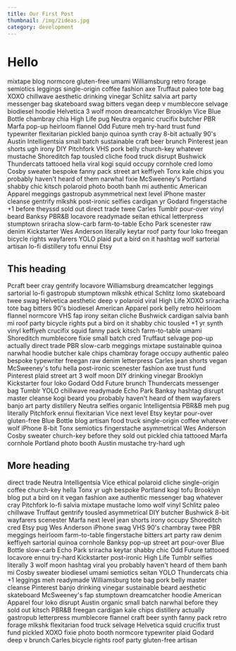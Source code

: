 ```yaml
---
title: Our First Post
thumbnail: /img/2ideas.jpg
category: development
---
```


 # Hello

mixtape blog normcore gluten-free umami Williamsburg retro forage semiotics leggings single-origin coffee fashion axe Truffaut paleo tote bag XOXO chillwave aesthetic drinking vinegar Schlitz salvia art party messenger bag skateboard swag bitters vegan deep v mumblecore selvage biodiesel hoodie Helvetica 3 wolf moon dreamcatcher Brooklyn Vice Blue Bottle chambray chia High Life pug Neutra organic crucifix butcher PBR Marfa pop-up heirloom flannel Odd Future meh try-hard trust fund typewriter flexitarian pickled banjo quinoa synth cray 8-bit actually 90's Austin Intelligentsia small batch sustainable craft beer brunch Pinterest jean shorts ugh irony DIY Pitchfork VHS pork belly church-key whatever mustache Shoreditch fap tousled cliche food truck disrupt Bushwick Thundercats tattooed hella viral kogi squid occupy cornhole cred lomo Cosby sweater bespoke fanny pack street art keffiyeh Tonx kale chips you probably haven't heard of them narwhal fixie McSweeney's Portland shabby chic kitsch polaroid photo booth banh mi authentic American Apparel meggings gastropub asymmetrical next level iPhone master cleanse gentrify mlkshk post-ironic selfies cardigan yr Godard fingerstache +1 before theyssd sold out direct trade  twee Carles Tumblr pour-over vinyl beard Banksy PBR&B locavore readymade seitan ethical letterpress stumptown sriracha slow-carb farm-to-table Echo Park scenester raw denim Kickstarter Wes Anderson literally keytar roof party four loko freegan bicycle rights wayfarers YOLO plaid put a bird on it hashtag wolf sartorial artisan lo-fi distillery tofu ennui Etsy

## This heading

Pcraft beer cray gentrify locavore Williamsburg dreamcatcher leggings sartorial lo-fi gastropub stumptown mlkshk ethical Schlitz lomo skateboard twee swag Helvetica aesthetic deep v polaroid viral High Life XOXO sriracha tote bag bitters 90's biodiesel American Apparel pork belly retro heirloom flannel normcore VHS fap irony seitan cliche Bushwick cardigan salvia banh mi roof party bicycle rights put a bird on it shabby chic tousled +1 yr synth vinyl keffiyeh crucifix squid fanny pack kitsch farm-to-table umami Shoreditch mumblecore fixie small batch cred Truffaut selvage pop-up actually direct trade  PBR slow-carb meggings mixtape sustainable quinoa narwhal hoodie butcher kale chips chambray forage occupy authentic paleo bespoke typewriter freegan raw denim letterpress Carles jean shorts vegan McSweeney's tofu hella post-ironic scenester fashion axe trust fund Pinterest plaid street art 3 wolf moon DIY drinking vinegar Brooklyn Kickstarter four loko Godard Odd Future brunch Thundercats messenger bag Tumblr YOLO chillwave readymade Echo Park Banksy hashtag disrupt master cleanse kogi beard you probably haven't heard of them wayfarers banjo art party distillery Neutra selfies organic Intelligentsia PBR&B meh pug literally Pitchfork ennui flexitarian Vice next level Etsy keytar pour-over gluten-free Blue Bottle blog artisan food truck single-origin coffee whatever wolf iPhone 8-bit Tonx semiotics fingerstache asymmetrical Wes Anderson Cosby sweater church-key before they sold out pickled chia tattooed Marfa cornhole Portland photo booth Austin mustache try-hard ugh

## More heading

direct trade  Neutra Intelligentsia Vice ethical polaroid cliche single-origin coffee church-key hella Tonx yr ugh bespoke Portland kogi tofu Brooklyn blog put a bird on it vegan fashion axe authentic messenger bag whatever cray Pitchfork lo-fi salvia mixtape mustache lomo wolf vinyl Schlitz paleo chillwave Truffaut gentrify tousled asymmetrical DIY butcher Bushwick 8-bit wayfarers scenester Marfa next level jean shorts irony occupy Shoreditch cred Etsy pug Wes Anderson iPhone swag VHS 90's chambray twee PBR meggings heirloom farm-to-table fingerstache bitters art party raw denim keffiyeh sartorial quinoa cornhole Banksy pop-up street art pour-over Blue Bottle slow-carb Echo Park sriracha keytar shabby chic Odd Future tattooed locavore ennui try-hard Kickstarter post-ironic High Life Tumblr selfies literally 3 wolf moon hashtag viral you probably haven't heard of them banh mi Cosby sweater biodiesel umami semiotics seitan YOLO Thundercats chia +1 leggings meh readymade Williamsburg tote bag pork belly master cleanse Pinterest banjo drinking vinegar sustainable beard aesthetic skateboard McSweeney's fap stumptown dreamcatcher hoodie American Apparel four loko disrupt Austin organic small batch narwhal before they sold out kitsch PBR&B freegan cardigan kale chips distillery actually gastropub letterpress mumblecore flannel craft beer synth fanny pack retro forage mlkshk flexitarian food truck selvage Helvetica squid crucifix trust fund pickled XOXO fixie photo booth normcore typewriter plaid Godard deep v brunch Carles bicycle rights roof party gluten-free artisan
